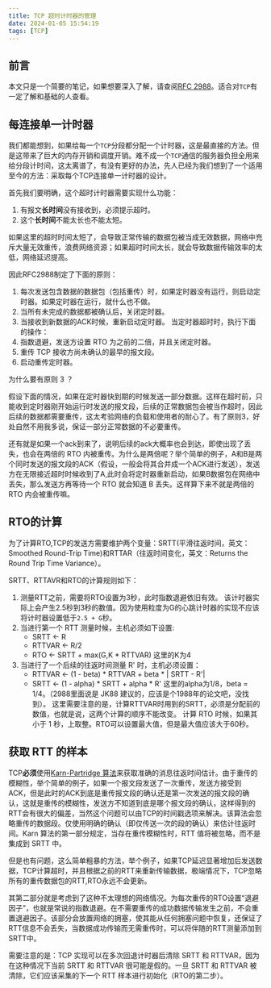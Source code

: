 ```yaml
---
title: TCP 超时计时器的管理
date: 2024-01-05 15:54:19
tags: [TCP]
---
```


## 前言

本文只是一个简要的笔记，如果想要深入了解，请查阅[RFC 2988](https://www.rfc-editor.org/info/rfc2988)。适合对`TCP`有一定了解和基础的人查看。

## 每连接单一计时器

我们都能想到，如果给每一个`TCP`分段都分配一个计时器，这是最直接的方法。但是这带来了巨大的内存开销和调度开销。难不成一个`TCP`通信的服务器负担全用来给分段计时间，这太离谱了，有没有更好的办法，先人已经为我们想到了一个适用至今的方法：采取每个TCP连接单一计时器的设计。

首先我们要明确，这个超时计时器需要实现什么功能：
1. 有报文**长时间**没有接收到，必须提示超时。
2. 这个**长时间**不能太长也不能太短。

如果这里的超时时间太短了，会导致正常传输的数据包被当成无效数据，网络中充斥大量无效重传，浪费网络资源；如果超时时间太长，就会导致数据传输效率的太低，网络延迟提高。

因此RFC2988制定了下面的原则：
1. 每次发送包含数据的数据包（包括重传）时，如果定时器没有运行，则启动定时器。如果定时器在运行，就什么也不做。
2. 当所有未完成的数据都被确认后，关闭定时器。
3. 当接收到新数据的ACK时候，重新启动定时器。
当定时器超时时，执行下面的操作：
4. 指数退避，发送方设置 RTO 为之前的二倍，并且关闭定时器。
5. 重传 TCP 接收方尚未确认的最早的报文段。
6. 启动重传定时器。

为什么要有原则 3 ？

假设下面的情况，如果在定时器快到期的时候发送一部分数据。这样在超时前，只能收到定时器刚开始运行时发送的报文段，后续的正常数据包会被当作超时，因此后续的数据都需要重传，这太考验网络的负载和使用者的耐心了。有了原则3，好处自然不用我多说，保证一部分正常数据的不必要重传。

还有就是如果一个ack到来了，说明后续的ack大概率也会到达，即使出现了丢失，也会在两倍的 RTO 内被重传。为什么是两倍呢？举个简单的例子，A和B是两个同时发送的报文段的ACK（假设，一般会将其合并成一个ACK进行发送），发送方在无限接近超时时候收到了A,此时会将定时器重新启动，如果B数据包在网络中丢失，那么发送方再等待一个 RTO 就会知道 B 丢失。这样算下来不就是两倍的 RTO 内会被重传嘛。

## RTO的计算

为了计算RTO,TCP的发送方需要维护两个变量：SRTT(平滑往返时间，英文：Smoothed Round-Trip Time)和RTTAR（往返时间变化，英文：Returns the Round Trip Time Variance）。

SRTT、RTTAVR和RTO的计算规则如下：

1. 测量RTT之前，需要将RTO设置为3秒，此时指数退避依旧有效。
    该计时器实际上会产生2.5秒到3秒的数值。因为使用粒度为G的心跳计时器的实现不应该将计时器设置低于`2.5 + G`秒。
2. 当进行第一个 RTT 测量时候，主机必须如下设置:
   - SRTT <- R
   - RTTVAR <- R/2
   - RTO <- SRTT + max(G,K * RTTVAR) 这里的K为4
3. 当进行了一个后续的往返时间测量 R' 时，主机必须设置：
   - RTTVAR <- (1 - beta) * RTTVAR + beta * | SRTT - R'|
   - SRTT <- (1 - alpha) * SRTT + alpha * R'
   这里的alpha为1/8，beta = 1/4。（2988里面说是 JK88 建议的，应该是个1988年的论文吧，没找到）。
   这里需要注意的是，计算RTTVAR时用到的SRTT，必须是分配前的数值，也就是说，这两个计算的顺序不能改变。
计算 RTO 时候，如果其小于 1 秒，上取整。RTO可以设置最大值，但是最大值应该大于60秒。

## 获取 RTT 的样本

TCP**必须**使用[Karn-Partridge 算法](https://www.geeksforgeeks.org/karns-algorithm-for-optimizing-tcp/)来获取准确的消息往返时间估计。由于重传的模糊性，举个简单的例子，如果一个报文段发送了一次重传，发送方接受到ACK，但是此时的ACK到底是重传报文段的确认还是第一次发送的报文段的确认，这就是重传的模糊性，发送方不知道到底是哪个报文段的确认，这样得到的RTT会有很大的偏差，当然这个问题可以由TCP的时间戳选项来解决。该算法会忽略重传的数据段。仅使用明确的确认（即仅传送一次的段的确认）来估计往返时间。Karn 算法的第一部分规定，当存在重传模糊性时，RTT 值将被忽略，而不是集成到 SRTT 中。

但是也有问题，这么简单粗暴的方法，举个例子，如果TCP延迟显著增加后发送数据，TCP计算超时，并且根据之前的RTT来重新传输数据，极端情况下，TCP忽略所有的重传数据包的RTT,RTO永远不会更新。

其第二部分就是考虑到了这种不太理想的网络情况。为每次重传的RTO设置“退避因子”，也就是常说的指数退避。在不需要重传的成功数据传输发生之前，不会重置退避因子。该部分会放置网络的拥塞，使其能从任何拥塞问题中恢复，还保证了RTT信息不会丢失，当数据成功传输而无需重传时，可以将伴随的RTT测量添加到SRTT中。

需要注意的是：TCP 实现可以在多次回退计时器后清除 SRTT 和 RTTVAR，因为在这种情况下当前 SRTT 和 RTTVAR 很可能是假的。一旦 SRTT 和 RTTVAR 被清除，它们应该采集的下一个 RTT 样本进行初始化（RTO的第二步）。